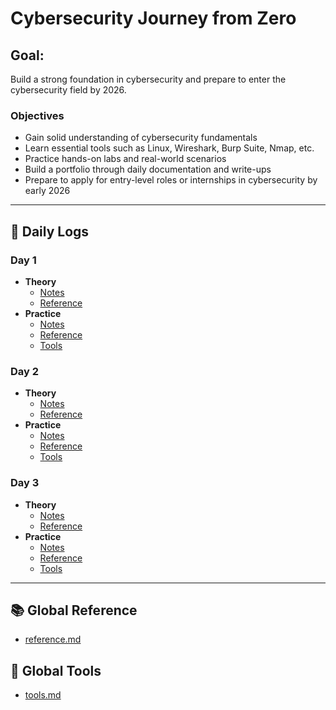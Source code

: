 # Cybersecurity Journey from Zero

## Goal:
Build a strong foundation in cybersecurity and prepare to enter the cybersecurity field by 2026.

### Objectives
- Gain solid understanding of cybersecurity fundamentals  
- Learn essential tools such as Linux, Wireshark, Burp Suite, Nmap, etc.  
- Practice hands-on labs and real-world scenarios  
- Build a portfolio through daily documentation and write-ups  
- Prepare to apply for entry-level roles or internships in cybersecurity by early 2026  

---

## 📅 Daily Logs

### Day 1  
- **Theory**  
  - [Notes](day/day1/theory/notes.md)  
  - [Reference](day/day1/theory/reference.md)  
- **Practice**  
  - [Notes](day1/practice/notes.md)  
  - [Reference](day1/practice/reference.md)  
  - [Tools](day1/practice/tools.md)

### Day 2  
- **Theory**  
  - [Notes](day2/teori/notes.md)  
  - [Reference](day2/teori/reference.md)  
- **Practice**  
  - [Notes](day2/praktek/notes.md)  
  - [Reference](day2/praktek/reference.md)  
  - [Tools](day2/praktek/tools.md)

### Day 3  
- **Theory**  
  - [Notes](day3/teori/notes.md)  
  - [Reference](day3/teori/reference.md)  
- **Practice**  
  - [Notes](day3/praktek/notes.md)  
  - [Reference](day3/praktek/reference.md)  
  - [Tools](day3/praktek/tools.md)

---

## 📚 Global Reference  
- [reference.md](reference.md)

## 🧰 Global Tools  
- [tools.md](tools.md)
